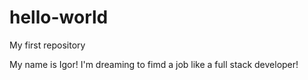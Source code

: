 # hello-world
My first repository

My name is Igor!
I'm dreaming to fimd a job like a full stack developer!

